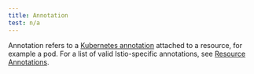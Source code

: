 ```yaml
---
title: Annotation
test: n/a
---
```


Annotation refers to a
[Kubernetes annotation](https://kubernetes.io/docs/concepts/overview/working-with-objects/annotations/)
attached to a resource, for example a pod. For a list of valid Istio-specific annotations, see
[Resource Annotations](/docs/reference/config/annotations/).
